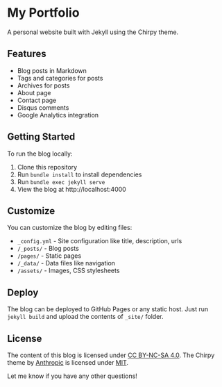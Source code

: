 # My Portfolio

A personal website built with Jekyll using the Chirpy theme.

## Features

- Blog posts in Markdown
- Tags and categories for posts 
- Archives for posts
- About page
- Contact page
- Disqus comments
- Google Analytics integration

## Getting Started

To run the blog locally:

1. Clone this repository
2. Run `bundle install` to install dependencies
3. Run `bundle exec jekyll serve` 
4. View the blog at http://localhost:4000

## Customize

You can customize the blog by editing files:

- `_config.yml` - Site configuration like title, description, urls
- `/_posts/` - Blog posts 
- `/pages/` - Static pages 
- `/_data/` - Data files like navigation
- `/assets/` - Images, CSS stylesheets

## Deploy

The blog can be deployed to GitHub Pages or any static host. Just run `jekyll build` and upload the contents of `_site/` folder.

## License

The content of this blog is licensed under [CC BY-NC-SA 4.0](LICENSE). The Chirpy theme by [Anthropic](https://www.anthropic.com) is licensed under [MIT](https://github.com/cotes2020/chirpy-theme/blob/master/LICENSE).

Let me know if you have any other questions!
